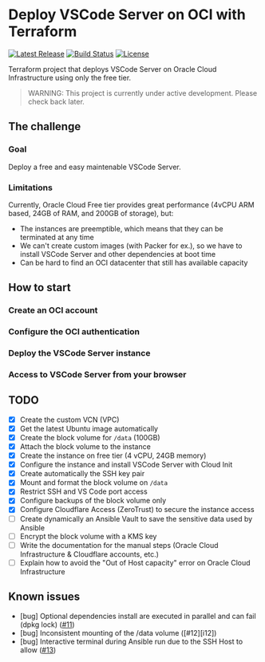# Deploy VSCode Server on OCI with Terraform

[![Latest Release][release-badge]][release-url]
[![Build Status][github-badge]][github-url]
[![License][license-badge]][license-url]

Terraform project that deploys VSCode Server on Oracle Cloud Infrastructure using only the free tier.

> WARNING: This project is currently under active development.
> Please check back later.

## The challenge

### Goal

Deploy a free and easy maintenable VSCode Server.

### Limitations

Currently, Oracle Cloud Free tier provides great performance (4vCPU ARM based, 24GB of RAM, and 200GB of storage), but:

* The instances are preemptible, which means that they can be terminated at any time
* We can't create custom images (with Packer for ex.), so we have to install VSCode Server and other dependencies at boot time
* Can be hard to find an OCI datacenter that still has available capacity

## How to start

### Create an OCI account

### Configure the OCI authentication

### Deploy the VSCode Server instance

### Access to VSCode Server from your browser

## TODO

* [x] Create the custom VCN (VPC)
* [x] Get the latest Ubuntu image automatically
* [x] Create the block volume for `/data` (100GB)
* [x] Attach the block volume to the instance
* [x] Create the instance on free tier (4 vCPU, 24GB memory)
* [x] Configure the instance and install VSCode Server with Cloud Init
* [x] Create automatically the SSH key pair
* [x] Mount and format the block volume on `/data`
* [x] Restrict SSH and VS Code port access
* [x] Configure backups of the block volume only
* [x] Configure Cloudflare Access (ZeroTrust) to secure the instance access
* [ ] Create dynamically an Ansible Vault to save the sensitive data used by Ansible
* [ ] Encrypt the block volume with a KMS key
* [ ] Write the documentation for the manual steps (Oracle Cloud Infrastructure & Cloudflare accounts, etc.)
* [ ] Explain how to avoid the "Out of Host capacity" error on Oracle Cloud Infrastructure

## Known issues

* [bug] Optional dependencies install are executed in parallel and can fail (dpkg lock) ([#11][i11])
* [bug] Inconsistent mounting of the /data volume ([#12][i12])
* [bug] Interactive terminal during Ansible run due to the SSH Host to allow ([#13][i13])

[github-badge]: https://github.com/timoa/terraform-oci-vscode-server/workflows/Terraform/badge.svg
[github-url]: https://github.com/timoa/terraform-oci-vscode-server/actions?query=workflow%3ATerraform
[release-badge]: https://img.shields.io/github/release/timoa/terraform-oci-vscode-server.svg
[release-url]: https://github.com/timoa/terraform-oci-vscode-server/releases/latest
[license-badge]: https://img.shields.io/github/license/timoa/terraform-oci-vscode-server.svg
[license-url]: https://github.com/timoa/terraform-oci-vscode-server/blob/main/LICENSE

[i11]: https://github.com/timoa/terraform-oci-vscode-server/issues/11
[i11]: https://github.com/timoa/terraform-oci-vscode-server/issues/12
[i13]: https://github.com/timoa/terraform-oci-vscode-server/issues/13
